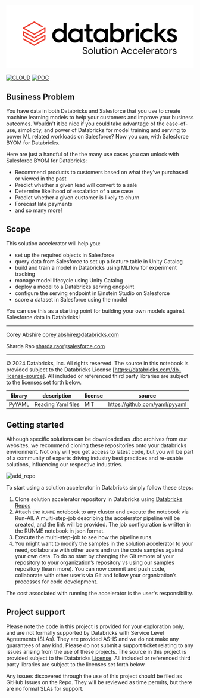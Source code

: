![image](https://raw.githubusercontent.com/databricks-industry-solutions/.github/main/profile/solacc_logo_wide.png)

[![CLOUD](https://img.shields.io/badge/CLOUD-ALL-blue?logo=googlecloud&style=for-the-badge)](https://cloud.google.com/databricks)
[![POC](https://img.shields.io/badge/POC-10_days-green?style=for-the-badge)](https://databricks.com/try-databricks)

## Business Problem

You have data in both Databricks and Salesforce that you use to create machine learning models to help your customers and improve your business outcomes. Wouldn't it be nice if you could take advantage of the ease-of-use, simplicity, and power of Databricks for model training and serving to power ML related workloads on Salesforce? Now you can, with Salesforce BYOM for Databricks.

Here are just a handful of the the many use cases you can unlock with Salesforce BYOM for Databricks:

- Recommend products to customers based on what they've purchased or viewed in the past
- Predict whether a given lead will convert to a sale
- Determine likelihood of escalation of a use case
- Predict whether a given customer is likely to churn
- Forecast late payments
- and so many more!

## Scope

This solution accelerator will help you:

- set up the required objects in Salesforce
- query data from Salesforce to set up a feature table in Unity Catalog
- build and train a model in Databricks using MLflow for experiment tracking
- manage model lifecycle using Unity Catalog
- deploy a model to a Databricks serving endpoint
- configure the serving endpoint in Einstein Studio on Salesforce
- score a dataset in Salesforce using the model

You can use this as a starting point for building your own models against Salesforce data in Databricks!

___
Corey Abshire <corey.abshire@databricks.com>

Sharda Rao <sharda.rao@salesforce.com>
___


&copy; 2024 Databricks, Inc. All rights reserved. The source in this notebook is provided subject to the Databricks License [https://databricks.com/db-license-source].  All included or referenced third party libraries are subject to the licenses set forth below.

| library                                | description             | license    | source                                              |
|----------------------------------------|-------------------------|------------|-----------------------------------------------------|
| PyYAML                                 | Reading Yaml files      | MIT        | https://github.com/yaml/pyyaml                      |

## Getting started

Although specific solutions can be downloaded as .dbc archives from our websites, we recommend cloning these repositories onto your databricks environment. Not only will you get access to latest code, but you will be part of a community of experts driving industry best practices and re-usable solutions, influencing our respective industries. 

<img width="500" alt="add_repo" src="https://user-images.githubusercontent.com/4445837/177207338-65135b10-8ccc-4d17-be21-09416c861a76.png">

To start using a solution accelerator in Databricks simply follow these steps: 

1. Clone solution accelerator repository in Databricks using [Databricks Repos](https://www.databricks.com/product/repos)
2. Attach the `RUNME` notebook to any cluster and execute the notebook via Run-All. A multi-step-job describing the accelerator pipeline will be created, and the link will be provided. The job configuration is written in the RUNME notebook in json format. 
3. Execute the multi-step-job to see how the pipeline runs. 
4. You might want to modify the samples in the solution accelerator to your need, collaborate with other users and run the code samples against your own data. To do so start by changing the Git remote of your repository  to your organization’s repository vs using our samples repository (learn more). You can now commit and push code, collaborate with other user’s via Git and follow your organization’s processes for code development.

The cost associated with running the accelerator is the user's responsibility.


## Project support 

Please note the code in this project is provided for your exploration only, and are not formally supported by Databricks with Service Level Agreements (SLAs). They are provided AS-IS and we do not make any guarantees of any kind. Please do not submit a support ticket relating to any issues arising from the use of these projects. The source in this project is provided subject to the Databricks [License](./LICENSE). All included or referenced third party libraries are subject to the licenses set forth below.

Any issues discovered through the use of this project should be filed as GitHub Issues on the Repo. They will be reviewed as time permits, but there are no formal SLAs for support. 
